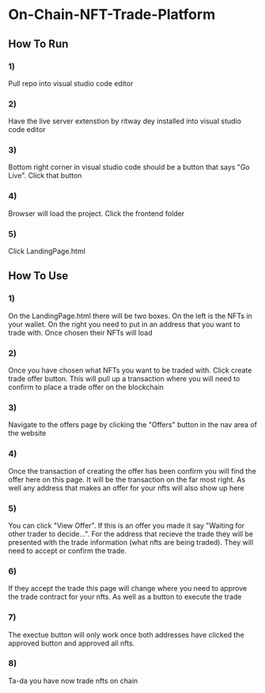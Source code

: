 # On-Chain-NFT-Trade-Platform
## How To Run
### 1)
Pull repo into visual studio code editor
### 2)
Have the live server extenstion by ritway dey installed into visual studio code editor
### 3)
Bottom right corner in visual studio code should be a button that says "Go Live". Click that button
### 4)
Browser will load the project. Click the frontend folder
### 5)
Click LandingPage.html

## How To Use
### 1)
On the LandingPage.html there will be two boxes. On the left is the NFTs in your wallet. On the right you need to put in an address that you want to trade with. Once chosen their NFTs will load
### 2)
Once you have chosen what NFTs you want to be traded with. Click create trade offer button. This will pull up a transaction where you will need to confirm to place a trade offer on the blockchain
### 3)
Navigate to the offers page by clicking the "Offers" button in the nav area of the website
### 4)
Once the transaction of creating the offer has been confirm you will find the offer here on this page. It will be the transaction on the far most right. As well any address that makes an offer for your nfts will also show up here
### 5)
You can click "View Offer". If this is an offer you made it say "Waiting for other trader to decide...". For the address that recieve the trade they will be presented with the trade information (what nfts are being traded). They will need to accept or confirm the trade.
### 6)
If they accept the trade this page will change where you need to approve the trade contract for your nfts. As well as a button to execute the trade
### 7)
The exectue button will only work once both addresses have clicked the approved button and approved all nfts.
### 8)
Ta-da you have now trade nfts on chain
